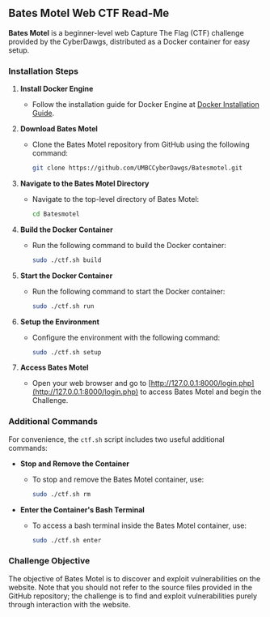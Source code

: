 ## Bates Motel Web CTF Read-Me

**Bates Motel** is a beginner-level web Capture The Flag (CTF) challenge provided by the CyberDawgs, distributed as a Docker container for easy setup.

### Installation Steps

1. **Install Docker Engine**
   - Follow the installation guide for Docker Engine at [Docker Installation Guide](https://docs.docker.com/engine/install/).

2. **Download Bates Motel**
   - Clone the Bates Motel repository from GitHub using the following command:
     ```bash
     git clone https://github.com/UMBCCyberDawgs/Batesmotel.git
     ```

3. **Navigate to the Bates Motel Directory**
   - Navigate to the top-level directory of Bates Motel:
     ```bash
     cd Batesmotel
     ```

4. **Build the Docker Container**
   - Run the following command to build the Docker container:
     ```bash
     sudo ./ctf.sh build
     ```

5. **Start the Docker Container**
   - Run the following command to start the Docker container:
     ```bash
     sudo ./ctf.sh run
     ```

6. **Setup the Environment**
   - Configure the environment with the following command:
     ```bash
     sudo ./ctf.sh setup
     ```

7. **Access Bates Motel**
   - Open your web browser and go to [http://127.0.0.1:8000/login.php](http://127.0.0.1:8000/login.php) to access Bates Motel and begin the Challenge.

### Additional Commands

For convenience, the `ctf.sh` script includes two useful additional commands:

- **Stop and Remove the Container**
  - To stop and remove the Bates Motel container, use:
    ```bash
    sudo ./ctf.sh rm
    ```

- **Enter the Container's Bash Terminal**
  - To access a bash terminal inside the Bates Motel container, use:
    ```bash
    sudo ./ctf.sh enter
    ```

### Challenge Objective

The objective of Bates Motel is to discover and exploit vulnerabilities on the website. Note that you should not refer to the source files provided in the GitHub repository; the challenge is to find and exploit vulnerabilities purely through interaction with the website.
